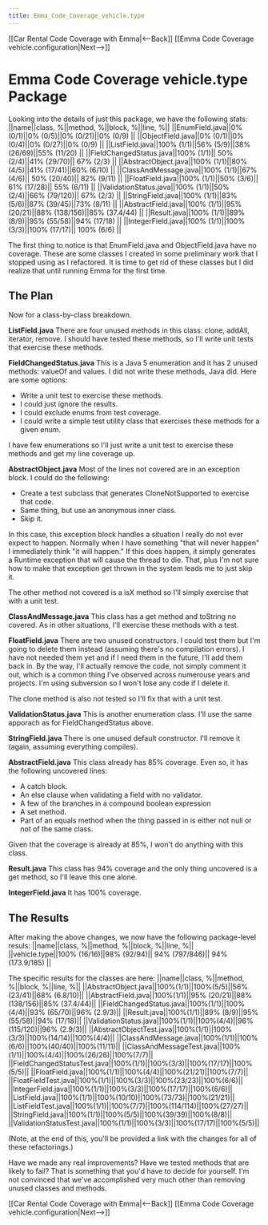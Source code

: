 ```yaml
---
title: Emma_Code_Coverage_vehicle.type
---
```

[[Car Rental Code Coverage with Emma|<--Back]] [[Emma Code Coverage vehicle.configuration|Next-->]]

# Emma Code Coverage vehicle.type Package

Looking into the details of just this package, we have the following stats:
||name||class, %||method, %||block, %||line, %||
||EnumField.java||0%  (0/1)||0% (0/5)||0% (0/21)||0% (0/9) ||
||ObjectField.java||0% (0/1)||0% (0/4)||0% (0/27)||0% (0/9) ||
||ListField.java||100% (1/1)||56% (5/9)||38% (26/69)||55% (11/20) ||
||FieldChangedStatus.java||100% (1/1)|| 50% (2/4)||41% (29/70)|| 67% (2/3) ||
||AbstractObject.java||100% (1/1)||80% (4/5)||41% (17/41)||60% (6/10) ||
||ClassAndMessage.java||100% (1/1)||67% (4/6)|| 50% (20/40)|| 82% (9/11) ||
||FloatField.java||100% (1/1)||50% (3/6)|| 61% (17/28)|| 55% (6/11) ||
||ValidationStatus.java||100% (1/1)||50% (2/4)||66% (79/120)|| 67% (2/3) ||
||StringField.java||100% (1/1)||83% (5/6)||87% (39/45)||73% (8/11) ||
||AbstractField.java||100% (1/1)||95% (20/21)||88% (138/156)||85% (37.4/44) ||
||Result.java||100% (1/1)||89% (8/9)||95% (55/58)||94% (17/18) ||
||IntegerField.java||100% (1/1)||100% (3/3)||100% (17/17)|| 100% (6/6) ||

The first thing to notice is that EnumField.java and ObjectField.java have no coverage. These are some classes I created in some preliminary work that I stopped using as I refactored. It is time to get rid of these classes but I did realize that until running Emma for the first time.

## The Plan
Now for a class-by-class breakdown.

**ListField.java**
There are four unused methods in this class: clone, addAll, iterator, remove. I should have tested these methods, so I'll write unit tests that exercise these methods.

**FieldChangedStatus.java**
This is a Java 5 enumeration and it has 2 unused methods: valueOf and values. I did not write these methods, Java did. Here are some options:
* Write a unit test to exercise these methods.
* I could just ignore the results.
* I could exclude enums from test coverage.
* I could write a simple test utility class that exercises these methods for a given enum.

I have few enumerations so I'll just write a unit test to exercise these methods and get my line coverage up.

**AbstractObject.java**
Most of the lines not covered are in an exception block. I could do the following:
* Create a test subclass that generates CloneNotSupported to exercise that code.
* Same thing, but use an anonymous inner class.
* Skip it.

In this case, this exception block handles a situation I really do not ever expect to happen. Normally when I have something "that will never happen" I immediately think "it will happen." If this does happen, it simply generates a Runtime exception that will cause the thread to die. That, plus I'm not sure how to make that exception get thrown in the system leads me to just skip it.

The other method not covered is a isX method so I'll simply exercise that with a unit test.

**ClassAndMessage.java**
This class has a get method and toString no covered. As in other situations, I'll exercise these methods with a test.

**FloatField.java**
There are two unused constructors. I could test them but I'm going to delete them instead (assuming there's no compilation errors). I have not needed them yet and if I need them in the future, I'll add them back in. By the way, I'll actually remove the code, not simply comment it out, which is a common thing I've observed across numerouse years and projects. I'm using subversion so I won't lose any code if I delete it.

The clone method is also not tested so I'll fix that with a unit test.

**ValidationStatus.java**
This is another enumeration class. I'll use the same apporach as for FieldChangedStatus above.

**StringField.java**
There is one unused default constructor. I'll remove it (again, assuming everything compiles).

**AbstractField.java**
This class already has 85% coverage. Even so, it has the following uncovered lines:
* A catch block.
* An else clause when validating a field with no validator.
* A few of the branches in a compound boolean expression
* A set method.
* Part of an equals method when the thing passed in is either not null or not of the same class.

Given that the coverage is already at 85%, I won't do anything with this class.

**Result.java**
This class has 94% coverage and the only thing uncovered is a get method, so I'll leave this one alone.

**IntegerField.java**
It has 100% coverage.

## The Results
After making the above changes, we now have the following package-level resuls:
||name||class, %||method, %||block, %||line, %||
||vehicle.type||100% (16/16)||98% (92/94)|| 94% (797/846)|| 94% (173.9/185) ||

The specific results for the classes are here:
||name||class, %||method, %||block, %||line, %||
||AbstractObject.java||100%(1/1)||100%(5/5)||56% (23/41)||68% (6.8/10)||
||AbstractField.java||100%(1/1)||95% (20/21)||88% (138/156)||85% (37.4/44)||
||FieldChangedStatus.java||100%(1/1)||100%(4/4)||93% (65/70)||96% (2.9/3)||
||Result.java||100%(1/1)||89% (8/9)||95% (55/58)||94% (17/18)||
||ValidationStatus.java||100%(1/1)||100%(4/4)||96% (115/120)||96% (2.9/3)||
||AbstractObjectTest.java||100%(1/1)||100%(3/3)||100%(14/14)||100%(4/4)||
||ClassAndMessage.java||100%(1/1)||100%(6/6)||100%(40/40)||100%(11/11)||
||ClassAndMessageTest.java||100%(1/1)||100%(4/4)||100%(26/26)||100%(7/7)||
||FieldChangedStatusTest.java||100%(1/1)||100%(3/3)||100%(17/17)||100%(5/5)||
||FloatField.java||100%(1/1)||100%(4/4)||100%(21/21)||100%(7/7)||
||FloatFieldTest.java||100%(1/1)||100%(3/3)||100%(23/23)||100%(6/6)||
||IntegerField.java||100%(1/1)||100%(3/3)||100%(17/17)||100%(6/6)||
||ListField.java||100%(1/1)||100%(10/10)||100%(73/73)||100%(21/21)||
||ListFieldTest.java||100%(1/1)||100%(7/7)||100%(114/114)||100%(27/27)||
||StringField.java||100%(1/1)||100%(5/5)||100%(39/39)||100%(8/8)||
||ValidationStatusTest.java||100%(1/1)||100%(3/3)||100%(17/17)||100%(5/5)||

(Note, at the end of this, you'll be provided a link with the changes for all of these refactorings.)

Have we made any real improvements? Have we tested methods that are likely to fail? That is something that you'd have to decide for yourself. I'm not convinced that we've accomplished very much other than removing unused classes and methods.

[[Car Rental Code Coverage with Emma|<--Back]] [[Emma Code Coverage vehicle.configuration|Next-->]]
